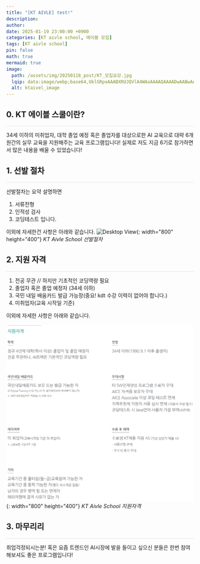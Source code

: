 ```yaml
---
title: "[KT AIVLE] test!"
description: 
author:
date: 2025-01-19 23:00:00 +0900
categories: [KT aivle school, 에이블 모집]
tags: [KT aivle school]
pin: false
math: true
mermaid: true
image:
  path: /assets/img/20250118_post/KT_모집요강.jpg
  lqip: data:image/webp;base64,UklGRpoAAABXRUJQVlA4WAoAAAAQAAAADwAABwAAQUxQSDIAAAARL0AmbZurmr57yyIiqE8oiG0bejIYEQTgqiDA9vqnsUSI6H+oAERp2HZ65qP/VIAWAFZQOCBCAAAA8AEAnQEqEAAIAAVAfCWkAALp8sF8rgRgAP7o9FDvMCkMde9PK7euH5M1m6VWoDXf2FkP3BqV0ZYbO6NA/VFIAAAA
  alt: ktaivel_image
---
```


## **0. KT 에이블 스쿨이란?**
<hr style="height: 0.5px; background-color: rgba(0, 0, 0, .1); border: none;" />
34세 이하의 미취업자, 대학 졸업 예정 혹은 졸업자를 대상으로한 AI 교육으로
대략 6개원간의 실무 교육을 지원해주는 교육 프로그램입니다!
실제로 저도 지금 6기로 참가하면서 많은 내용을 배울 수 있었습니다!


## **1. 선발 절차**
<hr style="height: 0.5px; background-color: rgba(0, 0, 0, .1); border: none;" />

선발절차는 요약 설명하면 
1. 서류전형 
2. 인적성 검사 
3. 코딩테스트 입니다. 

이외에 자세한건 사항은 아래와 같습니다.
![Desktop View](/assets/img/20240912_post/image.PNG){: width="800" height="400"}
_KT Aivle School 선발절차_


## **2. 지원 자격**
<hr style="height: 0.5px; background-color: rgba(0, 0, 0, .1); border: none;" />

1. 전공 무관 // 하지만 기초적인 코딩역량 필요
2. 졸업자 혹은 졸업 예정자 (34세 이하)
3. 국민 내일 배움카드 발급 가능장(중요! kdt 수강 이력이 없어야 합니다.)
3. 미취업자(교육 시작일 기준)

이외에 자세한 사항은 아래와 같습니다.

![Desktop View](/assets/img/20240912_post/지원자격.PNG){: width="800" height="400"}
_KT Aivle School 지원자격_


## **3. 마무리리**
<hr style="height: 0.5px; background-color: rgba(0, 0, 0, .1); border: none;" />

취업걱정되시는분! 혹은 요즘 트렌드인 AI시장에 발을 들이고 싶으신 분들은 한번 참여해보셔도 좋은 프로그램입니다!